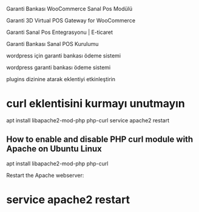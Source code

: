 Garanti Bankası WooCommerce Sanal Pos Modülü

Garanti 3D Virtual POS Gateway for WooCommerce

Garanti Sanal Pos Entegrasyonu | E-ticaret

Garanti Bankası Sanal POS Kurulumu


wordpress için garanti bankası ödeme sistemi 

wordpress garanti bankası ödeme sistemi 

plugins dizinine atarak eklentiyi etkinleştirin

# curl eklentisini kurmayı unutmayın

apt install libapache2-mod-php php-curl
 service apache2 restart

## How to enable and disable PHP curl module with Apache on Ubuntu Linux

apt install libapache2-mod-php php-curl

Restart the Apache webserver:
# service apache2 restart
